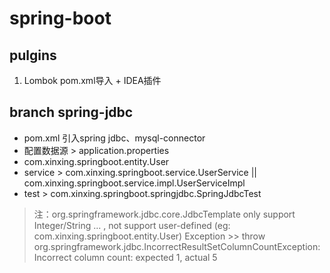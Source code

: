 # spring-boot

## pulgins 
1. Lombok  pom.xml导入 + IDEA插件

## branch spring-jdbc
-   pom.xml 引入spring jdbc、mysql-connector
-   配置数据源 > application.properties
-   com.xinxing.springboot.entity.User
-   service > com.xinxing.springboot.service.UserService || com.xinxing.springboot.service.impl.UserServiceImpl
-   test > com.xinxing.springboot.springjdbc.SpringJdbcTest

> 注：<T>org.springframework.jdbc.core.JdbcTemplate only support Integer/String ... , not support user-defined (eg: com.xinxing.springboot.entity.User)
    Exception >> throw org.springframework.jdbc.IncorrectResultSetColumnCountException: Incorrect column count: expected 1, actual 5